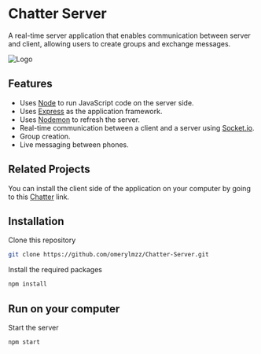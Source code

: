 # Chatter Server

A real-time server application that enables communication between server and client, allowing users to create groups and exchange messages.

![Logo](https://i.hizliresim.com/arnbcs7.jpg)


## Features

- Uses [Node](https://nodejs.org/en) to run JavaScript code on the server side.
- Uses [Express](https://expressjs.com/) as the application framework.
- Uses [Nodemon](https://www.npmjs.com/package/nodemon) to refresh the server.
- Real-time communication between a client and a server using [Socket.io](https://socket.io/).
- Group creation.
- Live messaging between phones.

  
## Related Projects

You can install the client side of the application on your computer by going to this [Chatter](https://github.com/omerylmzz/Chatter) link.

  
## Installation 

Clone this repository

```bash
git clone https://github.com/omerylmzz/Chatter-Server.git
```

Install the required packages

```bash
npm install
```
    
## Run on your computer 

Start the server

```bash
npm start
```
